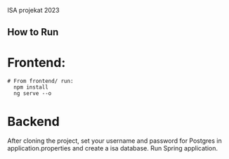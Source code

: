 ISA projekat 2023

## How to Run

# Frontend:

  ```
# From frontend/ run:
    npm install
    ng serve --o
```

# Backend

After cloning the project, set your username and password for Postgres in application.properties and create a isa database. Run Spring application.
